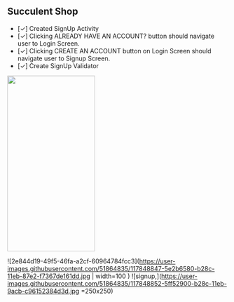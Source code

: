 ## Succulent Shop

- [✓] Created SignUp Activity
- [✓] Clicking ALREADY HAVE AN ACCOUNT? button should navigate user to Login Screen.
- [✓] Clicking CREATE AN ACCOUNT button on Login Screen should navigate user to Signup Screen.
- [✓] Create SignUp Validator

<img src="https://user-images.githubusercontent.com/51864835/117848847-5e2b6580-b28c-11eb-87e2-f7367de161dd.jpg" width="200" height="400" />

![2e844d19-49f5-46fa-a2cf-60964784fcc3](https://user-images.githubusercontent.com/51864835/117848847-5e2b6580-b28c-11eb-87e2-f7367de161dd.jpg | width=100 )
![signup,](https://user-images.githubusercontent.com/51864835/117848852-5ff52900-b28c-11eb-9acb-c96152384d3d.jpg =250x250)
    

